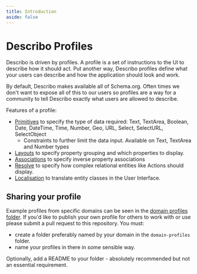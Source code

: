 ```yaml
---
title: Introduction
aside: false
---
```


# Describo Profiles

Describo is driven by profiles. A profile is a set of instructions to the UI to describe how it
should act. Put another way, Describo profiles define what your users can describe and how the
application should look and work.

By default, Describo makes available all of Schema.org. Often times we don't want to expose all of
this to our users so profiles are a way for a community to tell Describo exactly what users are
allowed to describe.

Features of a profile:

-   [Primitives](/docs/profiles/types) to specify the type of data required: Text, TextArea,
    Boolean, Date, DateTime, Time, Number, Geo, URL, Select, SelectURL, SelectObject
    -   Constraints to further limit the data input. Available on Text, TextArea and Number types
-   [Layouts](/docs/profiles/layouts) to specify property grouping and which properties to display.
-   [Associations](/docs/profiles/associations) to specify inverse property associations
-   [Resolve](/docs/profiles/resolve) to specify how complex relational entities like Actions should
    display.
-   [Localisation](/docs/profiles/localisation) to translate entity classes in the User Interface.

## Sharing your profile

Example profiles from specific domains can be seen in the
[domain profiles folder](https://github.com/describo/profiles/tree/master/domain-profiles). If you'd
like to publish your own profile for others to work with or use please submit a pull request to this
repository. You must:

-   create a folder preferably named by your domain in the `domain-profiles` folder.
-   name your profiles in there in some sensible way.

Optionally, add a README to your folder - absolutely recommended but not an essential requirement.

<InfoPanelComponent>
    <template #text>
        <StackComponent :cards="cards">
        </StackComponent>
    </template>
</InfoPanelComponent>

<script setup>

const cards = [
    {
        text: `A profile is a JSON description of what Describo should allow and how
        it should be presented to user.`,
        image: "/images/profiles/profile1.png",
    },
    {
        text: `Profiles can localise the application. In this case Person has been mapped to 'Hombre'
        and Date to 'When it happened'.`,
        image: "/images/profiles/localisation.png",
    },
   {
        text: `Profiles can adapt the display of data. With a resolve configuration complex entities
        like Actions and Relationships can display the targets they describe.`,
        image: "/images/profiles/with-resolve-definition.png",
    },
    {
        text: `Profiles can (and should) be shared.
        Issue a pull request to the repo to share your profile.
        Just read the instructions for inclusion. As a bonus,
        Describo Desktop and Web will make those profiles available to users! `,
        image: "/images/profiles/profile2.png",
    },
];
</script>
